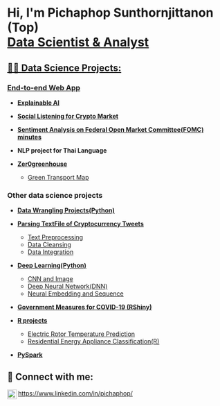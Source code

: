 
<h1>Hi, I'm Pichaphop Sunthornjittanon (Top) <br/><a href="https://github.com/psunthorn13">Data Scientist & Analyst</a><a href="https://www.linkedin.com/in/pichaphop/"></h1>



<h2>👨‍💻 Data Science Projects:</h2>
  
<h3> End-to-end Web App </h3>
  
- <b>[Explainable AI](https://explainable-ai.herokuapp.com/)</b>

- <b>[Social Listening for Crypto Market](https://social-listening-for-cryptos.herokuapp.com/)</b>
  
- <b>[Sentiment Analysis on Federal Open Market Committee(FOMC) minutes](https://sentiment-analysis-on-fomc.herokuapp.com/)</b>
  
- <b>NLP project for Thai Language </b>

- <b>[Zer0greenhouse](https://6nm4i6wdvuc57bgh.anvil.app/P55UHAAQQIYESFP7Z5GAFCJ2)</b>
  - [Green Transport Map](https://6nm4i6wdvuc57bgh.anvil.app/P55UHAAQQIYESFP7Z5GAFCJ2)
<h3> Other data science projects </h3>
  
- <b>[Data Wrangling Projects(Python)](https://github.com/psunthorn13/Data-Science-Projects/tree/main/Data%20Wrangling%20Projects(Python))</b>
 
- <b>[Parsing TextFile of Cryptocurrency Tweets](https://github.com/psunthorn13/Data-Science-Projects/blob/main/Data%20Wrangling%20Projects(Python)/Data_Cleansing.ipynb)</b>
  - [Text Preprocessing](https://github.com/psunthorn13/Data-Science-Projects/blob/main/Data%20Wrangling%20Projects(Python)/Text_Preprocessing.ipynb)
  - [Data Cleansing](https://github.com/psunthorn13/Data-Science-Projects/blob/main/Data%20Wrangling%20Projects(Python)/Data_Cleansing.ipynb)  
  - [Data Integration](https://github.com/psunthorn13/Data-Science-Projects/blob/main/Data%20Wrangling%20Projects(Python)/Data_Integration(JSON%2C%2CXML%2CPDF%2CGTFS%2CWebScraping).ipynb)  

  
- <b>[Deep Learning(Python)](https://github.com/psunthorn13/Data-Science-Projects/tree/main/Deep%20Learning(Python))</b>
  - [CNN and Image](https://github.com/psunthorn13/Data-Science-Projects/blob/main/Deep%20Learning(Python)/CNN%20and%20Image.ipynb)
  - [Deep Neural Network(DNN)](https://github.com/psunthorn13/Data-Science-Projects/blob/main/Deep%20Learning(Python)/Deep%20Neural%20Network(DNN).ipynb) 
  - [Neural Embedding and Sequence](https://psunthorn13.shinyapps.io/COVID-Dashboard/)
  
- <b>[Government Measures for COVID-19 (RShiny)](https://psunthorn13.shinyapps.io/COVID-Dashboard/)</b>

- <b>[R projects](https://github.com/psunthorn13/Data-Science-Projects/tree/main/R%20projects)</b>
  - [Electric Rotor Temperature Prediction](https://github.com/psunthorn13/Data-Science-Projects/blob/main/R%20projects/Electric%20Rotor%20Temperature%20Prediction%20(R)/Electric%20Rotor%20Temperature%20Prediction.ipynb)
  - [Residential Energy Appliance Classification(R)](https://github.com/psunthorn13/Data-Science-Projects/tree/main/R%20projects/Residential%20Energy%20Appliance%20Classification(R)) 
  
- <b>[PySpark](https://github.com/psunthorn13/Data-Science-Projects/tree/main/PySpark)</b>

<h2> 🤳 Connect with me:</h2>

[<img align="left" alt="Pichaphop | LinkedIn" width="22px" src="https://cdn.jsdelivr.net/npm/simple-icons@v3/icons/linkedin.svg" />][linkedin]https://www.linkedin.com/in/pichaphop/



[linkedin]: https://www.linkedin.com/in/pichaphop/

<!--
**joshmadakor1/joshmadakor1** is a ✨ _special_ ✨ repository because its `README.md` (this file) appears on your GitHub profile.

Here are some ideas to get you started:

- 🔭 I’m currently working on ...
- 🌱 I’m currently learning ...
- 👯 I’m looking to collaborate on ...
- 🤔 I’m looking for help with ...
- 💬 Ask me about ...
- 📫 How to reach me: ...
- 😄 Pronouns: ...
- ⚡ Fun fact: ...
-->

<!--
**psunthorn13/psunthorn13** is a ✨ _special_ ✨ repository because its `README.md` (this file) appears on your GitHub profile.

Here are some ideas to get you started:

- 🔭 I’m currently working on ...
- 🌱 I’m currently learning ...
- 👯 I’m looking to collaborate on ...
- 🤔 I’m looking for help with ...
- 💬 Ask me about ...
- 📫 How to reach me: ...
- 😄 Pronouns: ...
- ⚡ Fun fact: ...
-->
